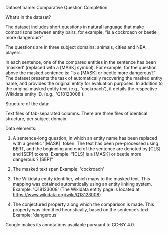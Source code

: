 Dataset name: Comparative Question Completion


What’s in the dataset?


The dataset includes short questions in natural language that make comparisons between entity pairs, for example, “is a cockroach or beetle more dangerous?” 

The questions are in three subject domains: animals, cities and NBA players. 

In each sentence, one of the compared entities in the sentence has been 'masked' (replaced with a [MASK] symbol). For example, for the question above the masked sentence is: “is a [MASK] or beetle more dangerous?”
The dataset presents the task of automatically recovering the masked entity name, and provides the original entity for evaluation purposes. In addition to the original masked entity text (e.g., 'cockroach'), it details the respective Wikidata entity ID, (e.g., 'Q18123008').



Structure of the data:

Text files of tab-separated columns. There are three files of identical structure, per subject domain.

Data elements:

1. A sentence-long question, in which an entity name has been replaced with a genetic '[MASK]' token. The text has been pre-processed using BERT, and the beginning and end of the sentence are denoted by [CLS] and [SEP] tokens.
Example: “[CLS] is a [MASK] or beetle more dangerous ? [SEP]”


2. The masked text span
Example: 'cockroach' 


3. The Wikidata entity identifier, which maps to the masked text. This mapping was obtained automatically using an entity linking system. 
Example: 'Q18123008' (The Wikidata entity page is located at https://www.wikidata.org/wiki/Q18123008)

4. The conjectured property along which the comparison is made. This property was identified heuristically, based on the sentence’s text.
Example: 'dangerous'

Google makes its annotations available pursuant to CC-BY 4.0.


